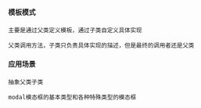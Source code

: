 #### 模板模式

    主要是通过父类定义模板，通过子类自定义具体实现

    父类调用方法，子类只负责具体实现的描述，但是最终的调用者还是父类

#### 应用场景

    抽象父类子类

    modal模态框的基本类型和各种特殊类型的模态框
